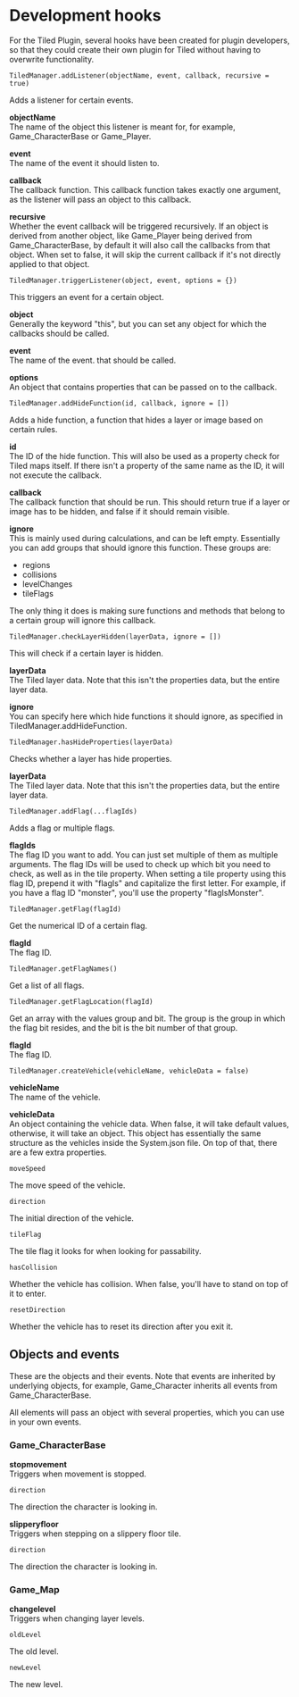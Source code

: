 # Development hooks

For the Tiled Plugin, several hooks have been created for plugin developers,
so that they could create their own plugin for Tiled without having to
overwrite functionality.

    TiledManager.addListener(objectName, event, callback, recursive = true)

Adds a listener for certain events.

**objectName**  
The name of the object this listener is meant for, for example,
Game\_CharacterBase or Game\_Player.

**event**  
The name of the event it should listen to.

**callback**  
The callback function. This callback function takes exactly one argument,
as the listener will pass an object to this callback.

**recursive**  
Whether the event callback will be triggered recursively. If an object is
derived from another object, like Game\_Player being derived from
Game\_CharacterBase, by default it will also call the callbacks from that
object. When set to false, it will skip the current callback if it's not
directly applied to that object.

    TiledManager.triggerListener(object, event, options = {})

This triggers an event for a certain object.

**object**  
Generally the keyword "this", but you can set any object for which the
callbacks should be called.

**event**  
The name of the event. that should be called.

**options**  
An object that contains properties that can be passed on to the callback.

    TiledManager.addHideFunction(id, callback, ignore = [])

Adds a hide function, a function that hides a layer or image based on
certain rules.

**id**  
The ID of the hide function. This will also be used as a property check
for Tiled maps itself. If there isn't a property of the same name as the
ID, it will not execute the callback.

**callback**  
The callback function that should be run. This should return true if a
layer or image has to be hidden, and false if it should remain visible.

**ignore**  
This is mainly used during calculations, and can be left empty. Essentially
you can add groups that should ignore this function. These groups are:

 * regions
 * collisions
 * levelChanges
 * tileFlags

The only thing it does is making sure functions and methods that belong to
a certain group will ignore this callback.

    TiledManager.checkLayerHidden(layerData, ignore = [])

This will check if a certain layer is hidden.

**layerData**  
The Tiled layer data. Note that this isn't the properties data, but the
entire layer data.

**ignore**  
You can specify here which hide functions it should ignore, as specified in
TiledManager.addHideFunction.

    TiledManager.hasHideProperties(layerData)

Checks whether a layer has hide properties.

**layerData**  
The Tiled layer data. Note that this isn't the properties data, but the
entire layer data.

    TiledManager.addFlag(...flagIds)

Adds a flag or multiple flags.

**flagIds**  
The flag ID you want to add. You can just set multiple of them as multiple
arguments. The flag IDs will be used to check up which bit you need to check,
as well as in the tile property. When setting a tile property using this
flag ID, prepend it with "flagIs" and capitalize the first letter. For
example, if you have a flag ID "monster", you'll use the property
"flagIsMonster".

    TiledManager.getFlag(flagId)

Get the numerical ID of a certain flag.

**flagId**  
The flag ID.

    TiledManager.getFlagNames()

Get a list of all flags.

    TiledManager.getFlagLocation(flagId)

Get an array with the values group and bit. The group is the group in which
the flag bit resides, and the bit is the bit number of that group.

**flagId**  
The flag ID.

    TiledManager.createVehicle(vehicleName, vehicleData = false)

**vehicleName**  
The name of the vehicle.

**vehicleData**  
An object containing the vehicle data. When false, it will take default
values, otherwise, it will take an object. This object has essentially
the same structure as the vehicles inside the System.json file. On top
of that, there are a few extra properties.

    moveSpeed  
The move speed of the vehicle.

    direction  
The initial direction of the vehicle.

    tileFlag  
The tile flag it looks for when looking for passability.

    hasCollision  
Whether the vehicle has collision. When false, you'll have to stand on
top of it to enter.

    resetDirection  
Whether the vehicle has to reset its direction after you exit it.

## Objects and events

These are the objects and their events. Note that events are inherited by
underlying objects, for example, Game\_Character inherits all events from
Game\_CharacterBase.

All elements will pass an object with several properties, which you can
use in your own events.

### Game\_CharacterBase

**stopmovement**  
Triggers when movement is stopped.

    direction  
The direction the character is looking in.

**slipperyfloor**  
Triggers when stepping on a slippery floor tile.

    direction  
The direction the character is looking in.

### Game\_Map

**changelevel**  
Triggers when changing layer levels.

    oldLevel
The old level.

    newLevel
The new level.

